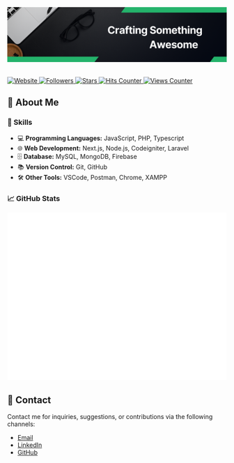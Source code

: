<div align="center">
  <picture>  
    <img src="./header-image.png" alt="screenshot" />
  </picture>
</div>

<br />

<p align="left">
    <a href="https://natainditama.pages.dev">
      <img src="https://img.shields.io/website?url=http%3A%2F%2Fnatainditama.pages.dev&up_color=%2324b36b&labelColor=%23595959&label=Website" alt="Website" />
    </a>
   <a href="https://github.com/natainditama/">
      <img
        src="https://img.shields.io/github/followers/natainditama?label=Followers&labelColor=%23595959&color=%2324b36b"
        alt="Followers" />
    </a>
   <a href="https://github.com/natainditama/">
      <img
        src="https://img.shields.io/github/stars/natainditama?label=Stars&labelColor=%23595959&color=%2324b36b"
        alt="Stars" />
    </a>
    <a href="https://github.com/natainditama/">
      <img
        src="https://hits.seeyoufarm.com/api/count/incr/badge.svg?url=https%3A%2F%2Fgithub.com%2Fnatainditama1212%2Fhit-counter&count_bg=%2324B36B&title_bg=%23595959&title=Hits"
        alt="Hits Counter" />
    </a>
    <a href="https://github.com/natainditama/">
      <img src="https://komarev.com/ghpvc/?username=natainditama&color=24b36b&label=Profile+Views" alt="Views Counter" />
    </a>
</p>

<!-- About Me -->

## 🌟 About Me

<!-- Skills -->

### 🔧 Skills

- 💻 **Programming Languages:** JavaScript, PHP, Typescript
- 🌐 **Web Development:** Next.js, Node.js, Codeigniter, Laravel
- 🗄️ **Database:** MySQL, MongoDB, Firebase
- 📚 **Version Control:** Git, GitHub
- 🛠️ **Other Tools:** VSCode, Postman, Chrome, XAMPP

<!-- GitHub Stats -->

### 📈 GitHub Stats

<picture>
  <img src="./github-metrics.svg" alt="Metrics">
</picture>

<!-- Contact -->

## 🤝 Contact

Contact me for inquiries, suggestions, or contributions via the following channels:

- [Email](mailto:natainditama.dev@gmail.com)
- [LinkedIn](https://www.linkedin.com/in/natainditama)
- [GitHub](https://github.com/natainditama)
